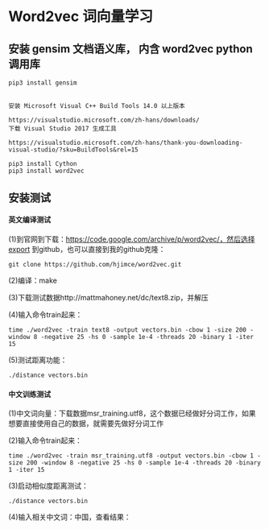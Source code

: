 # Word2vec 词向量学习

## 安装 gensim 文档语义库， 内含 word2vec python 调用库

    pip3 install gensim


## 

    安装 Microsoft Visual C++ Build Tools 14.0 以上版本
    
    https://visualstudio.microsoft.com/zh-hans/downloads/
    下载 Visual Studio 2017 生成工具
    
    https://visualstudio.microsoft.com/zh-hans/thank-you-downloading-visual-studio/?sku=BuildTools&rel=15

    pip3 install Cython
    pip3 install word2vec


## 安装测试

#### 英文编译测试

(1)到官网到下载：https://code.google.com/archive/p/word2vec/，然后选择export 到github，也可以直接到我的github克隆：

    git clone https://github.com/hjimce/word2vec.git

(2)编译：make

(3)下载测试数据http://mattmahoney.net/dc/text8.zip，并解压

(4)输入命令train起来：

    time ./word2vec -train text8 -output vectors.bin -cbow 1 -size 200 -window 8 -negative 25 -hs 0 -sample 1e-4 -threads 20 -binary 1 -iter 15

(5)测试距离功能：

    ./distance vectors.bin


#### 中文训练测试

(1)中文词向量：下载数据msr_training.utf8，这个数据已经做好分词工作，如果想要直接使用自己的数据，就需要先做好分词工作

(2)输入命令train起来： 

    time ./word2vec -train msr_training.utf8 -output vectors.bin -cbow 1 -size 200 -window 8 -negative 25 -hs 0 -sample 1e-4 -threads 20 -binary 1 -iter 15

(3)启动相似度距离测试：

    ./distance vectors.bin

(4)输入相关中文词：中国，查看结果：